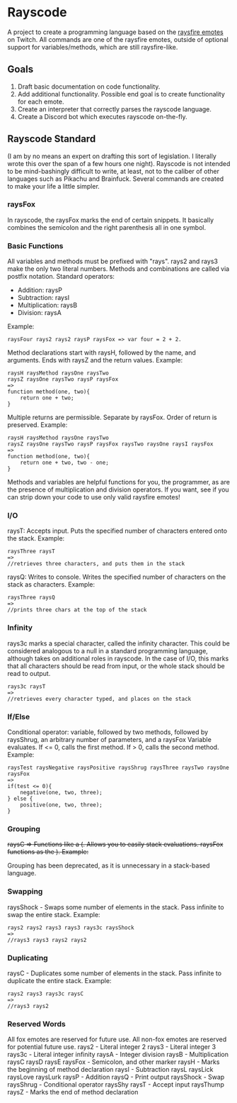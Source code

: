 # Rayscode
A project to create a programming language based on the [raysfire emotes](https://twitchemotes.com/channels/23196698) on Twitch. 
All commands are one of the raysfire emotes, outside of optional support for variables/methods, which are still raysfire-like.

## Goals
1. Draft basic documentation on code functionality.
2. Add additional functionality. Possible end goal is to create functionality for each emote.
3. Create an interpreter that correctly parses the rayscode language.
4. Create a Discord bot which executes rayscode on-the-fly.

## Rayscode Standard
(I am by no means an expert on drafting this sort of legislation. I literally wrote this over the span
of a few hours one night). Rayscode is not intended to be mind-bashingly difficult to write, at least, not to the
caliber of other languages such as Pikachu and Brainfuck. Several commands are created to make your life a little
simpler.

### raysFox
In rayscode, the raysFox marks the end of certain snippets. It basically combines the semicolon and the right
parenthesis all in one symbol.

### Basic Functions
All variables and methods must be prefixed with "rays".
rays2 and rays3 make the only two literal numbers. Methods and combinations are called via postfix notation.
Standard operators:
* Addition: raysP
* Subtraction: raysI
* Multiplication: raysB
* Division: raysA

Example:
```
raysFour rays2 rays2 raysP raysFox => var four = 2 + 2.
```

Method declarations start with raysH, followed by the name, and arguments. Ends with raysZ and the return values.
Example:
```
raysH raysMethod raysOne raysTwo
raysZ raysOne raysTwo raysP raysFox
=>
function method(one, two){
    return one + two;
}
```

Multiple returns are permissible. Separate by raysFox. Order of return is preserved.
Example:
```
raysH raysMethod raysOne raysTwo
raysZ raysOne raysTwo raysP raysFox raysTwo raysOne raysI raysFox
=>
function method(one, two){
    return one + two, two - one;
}
```

Methods and variables are helpful functions for you, the programmer, as are the presence of multiplication and division
operators. If you want, see if you can strip down your code to use only valid raysfire emotes!

### I/O
raysT: Accepts input. Puts the specified number of characters entered onto the stack.
Example:
```
raysThree raysT
=>
//retrieves three characters, and puts them in the stack
```

raysQ: Writes to console. Writes the specified number of characters on the stack as characters.
Example:
```
raysThree raysQ
=>
//prints three chars at the top of the stack
```

### Infinity
rays3c marks a special character, called the infinity character. This could be considered analogous to a null in a
standard programming language, although takes on additional roles in rayscode. In the case of I/O, this marks that
all characters should be read from input, or the whole stack should be read to output.

```
rays3c raysT
=>
//retrieves every character typed, and places on the stack
```

### If/Else
Conditional operator: variable, followed by two methods, followed by raysShrug, an arbitrary number of parameters, and a raysFox
Variable evaluates. If <= 0, calls the first method. If > 0, calls the second method.
Example:
```
raysTest raysNegative raysPositive raysShrug raysThree raysTwo raysOne raysFox
=>
if(test <= 0){
    negative(one, two, three);
} else {
    positive(one, two, three);
}
```

### Grouping
~~raysC => Functions like a (. Allows you to easily stack evaluations. raysFox functions as the ).
Example:~~ 

Grouping has been deprecated, as it is unnecessary in a stack-based language.

### Swapping
raysShock - Swaps some number of elements in the stack. Pass infinite to swap the entire stack.
Example:
```
rays2 rays2 rays3 rays3 rays3c raysShock
=>
//rays3 rays3 rays2 rays2
```

### Duplicating
raysC - Duplicates some number of elements in the stack. Pass infinite to duplicate the entire stack.
Example:
```
rays2 rays3 rays3c raysC
=>
//rays3 rays2
```

### Reserved Words
All fox emotes are reserved for future use. All non-fox emotes are reserved for potential future use.
rays2 - Literal integer 2
rays3 - Literal integer 3
rays3c - Literal integer infinity
raysA - Integer division
raysB - Multiplication
raysC
raysD
raysE
raysFox - Semicolon, and other marker
raysH - Marks the beginning of method declaration
raysI - Subtraction
raysL
raysLick
raysLove
raysLurk
raysP - Addition
raysQ - Print output
raysShock - Swap
raysShrug - Conditional operator
raysShy
raysT - Accept input
raysThump
raysZ - Marks the end of method declaration
